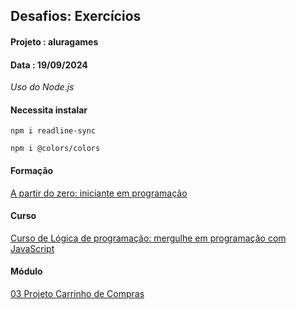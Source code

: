  ## Desafios: Exercícios
#### Projeto : aluragames
#### Data    : 19/09/2024

*Uso do Node.js*

#### Necessita instalar
```
npm i readline-sync
```
```
npm i @colors/colors
```
#### Formação
[A partir do zero: iniciante em programação](https://cursos.alura.com.br/formacao-programacao)

#### Curso
[Curso de Lógica de programação: mergulhe em programação com JavaScript](https://cursos.alura.com.br/course/logica-programacao-praticando-desafios/task/139822) 

#### Módulo
[03 Projeto Carrinho de Compras](https://cursos.alura.com.br/course/logica-programacao-praticando-desafios/task/139826)
